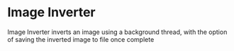 # Image Inverter
Image Inverter inverts an image using a background thread, with the option of saving the inverted image to file once complete <br>

